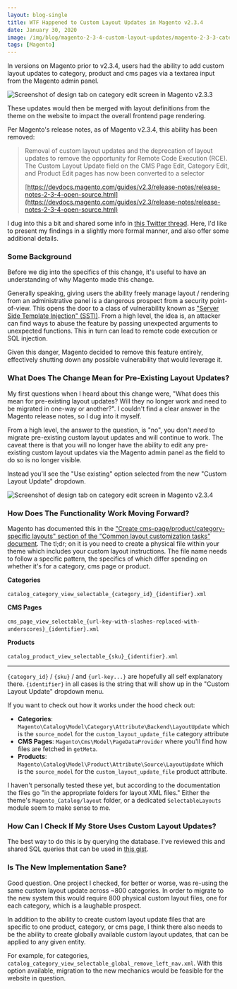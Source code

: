 ```yaml
---
layout: blog-single
title: WTF Happened to Custom Layout Updates in Magento v2.3.4
date: January 30, 2020
image: /img/blog/magento-2-3-4-custom-layout-updates/magento-2-3-3-category-edit-design-tab@2x.png
tags: [Magento]
---
```


In versions on Magento prior to v2.3.4, users had the ability to add custom layout updates to category, product and cms pages via a textarea input from the Magento admin panel.

<img
  class="rounded shadow"
  src="/img/blog/magento-2-3-4-custom-layout-updates/magento-2-3-3-category-edit-design-tab@1x.png"
  srcset="/img/blog/magento-2-3-4-custom-layout-updates/magento-2-3-3-category-edit-design-tab@1x.png 1x, /img/blog/magento-2-3-4-custom-layout-updates/magento-2-3-3-category-edit-design-tab@2x.png 2x"
  alt="Screenshot of design tab on category edit screen in Magento v2.3.3">

These updates would then be merged with layout definitions from the theme on the website to impact the overall frontend page rendering. 

Per Magento's release notes, as of Magento v2.3.4, this ability has been removed:

> Removal of custom layout updates and the deprecation of layout updates to remove the opportunity for Remote Code Execution (RCE). The Custom Layout Update field on the CMS Page Edit, Category Edit, and Product Edit pages has now been converted to a selector
> 
> [https://devdocs.magento.com/guides/v2.3/release-notes/release-notes-2-3-4-open-source.html](https://devdocs.magento.com/guides/v2.3/release-notes/release-notes-2-3-4-open-source.html)

I dug into this a bit and shared some info in [this Twitter thread](https://twitter.com/maxpchadwick/status/1222227361397166080?s=20). Here, I'd like to present my findings in a slightly more formal manner, and also offer some additional details.

<!-- excerpt_separator -->

### Some Background

Before we dig into the specifics of this change, it's useful to have an understanding of why Magento made this change.

Generally speaking, giving users the ability freely manage layout / rendering from an administrative panel is a dangerous prospect from a security point-of-view. This opens the door to a class of vulnerability known as ["Server Side Template Injection" (SSTI)](https://portswigger.net/kb/issues/00101080_server-side-template-injection). From a high level, the idea is, an attacker can find ways to abuse the feature by passing unexpected arguments to unexpected functions. This in turn can lead to remote code execution or SQL injection.

Given this danger, Magento decided to remove this feature entirely, effectively shutting down any possible vulnerability that would leverage it.

### What Does The Change Mean for Pre-Existing Layout Updates?

My first questions when I heard about this change were, "What does this mean for pre-existing layout updates? Will they no longer work and need to be migrated in one-way or another?". I couldn't find a clear answer in the Magento release notes, so I dug into it myself.

From a high level, the answer to the question, is "no", you don't *need* to migrate pre-existing custom layout updates and will continue to work. The caveat there is that you will no longer have the ability to edit any pre-existing custom layout updates via the Magento admin panel as the field to do so is no longer visible.

Instead you'll see the "Use existing" option selected from the new "Custom Layout Update" dropdown.

<img
  class="rounded shadow"
  src="/img/blog/magento-2-3-4-custom-layout-updates/magento-2-3-4-category-edit-design-tab@1x.png"
  srcset="/img/blog/magento-2-3-4-custom-layout-updates/magento-2-3-4-category-edit-design-tab@1x.png 1x, /img/blog/magento-2-3-4-custom-layout-updates/magento-2-3-4-category-edit-design-tab@2x.png 2x"
  alt="Screenshot of design tab on category edit screen in Magento v2.3.4">

### How Does The Functionality Work Moving Forward?

Magento has documented this in the ["Create cms-page/product/category-specific layouts" section of the "Common layout customization tasks" document](https://devdocs.magento.com/guides/v2.3/frontend-dev-guide/layouts/xml-manage.html#create-cms-pageproductcategory-specific-layouts). The tl;dr; on it is you need to create a physical file within your theme which includes your custom layout instructions. The file name needs to follow a specific pattern, the specifics of which differ spending on whether it's for a category, cms page or product.

**Categories**

`catalog_category_view_selectable_{category_id}_{identifier}.xml`

**CMS Pages** 

`cms_page_view_selectable_{url-key-with-slashes-replaced-with-underscores}_{identifier}.xml`

**Products**

`catalog_product_view_selectable_{sku}_{identifier}.xml`

---

`{category_id}` / `{sku}` / and `{url-key...}` are hopefully all self explanatory there. `{identifier}` in all cases is the string that will show up in the "Custom Layout Update" dropdown menu.

If you want to check out how it works under the hood check out:

- **Categories**: `Magento\Catalog\Model\Category\Attribute\Backend\LayoutUpdate` which is the `source_model` for the `custom_layout_update_file` category attribute
- **CMS Pages**: `Magento\Cms\Model\PageDataProvider` where you'll find how files are fetched in `getMeta`.
- **Products**: `Magento\Catalog\Model\Product\Attribute\Source\LayoutUpdate` which is the `source_model` for the `custom_layout_update_file` product attribute.
 
I haven't personally tested these yet, but according to the documentation the files go "in the appropriate folders for layout XML files." Either the theme's `Magento_Catalog/layout` folder, or a dedicated `SelectableLayouts` module seem to make sense to me.

### How Can I Check If My Store Uses Custom Layout Updates?

The best way to do this is by querying the database. I've reviewed this and shared SQL queries that can be used in [this gist](https://gist.github.com/mpchadwick/d732c289120ef9955e77e5801dd2fc1d).

### Is The New Implementation Sane?

Good question. One project I checked, for better or worse, was re-using the same custom layout update across ~800 categories. In order to migrate to the new system this would require 800 physical custom layout files, one for each category, which is a laughable prospect.

In addition to the ability to create custom layout update files that are specific to one product, category, or cms page, I think there also needs to be the ability to create globally available custom layout updates, that can be applied to any given entity. 

For example, for categories, `catalog_category_view_selectable_global_remove_left_nav.xml`. With this option available, migration to the new mechanics would be feasible for the website in question.